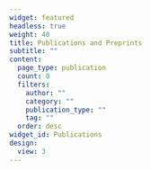 ```yaml
---
widget: featured
headless: true
weight: 40
title: Publications and Preprints
subtitle: ""
content:
  page_type: publication
  count: 0
  filters:
    author: ""
    category: ""
    publication_type: ""
    tag: ""
  order: desc
widget_id: Publications
design:
  view: 3
---
```

